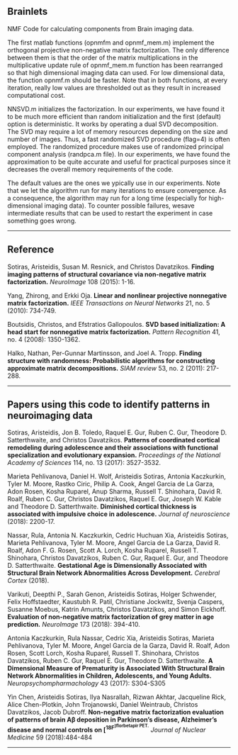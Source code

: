 ## Brainlets

NMF Code for calculating components from Brain imaging data.

The first matlab functions (opnmfm and opnmf_mem.m) implement the orthogonal projective non-negative matrix factorization. The only difference between them is that the order of the matrix multiplications in the multiplicative update rule of opnmf_mem.m function has been rearranged so that high dimensional imaging data can used. For low dimensional data, the function opnmf.m should be faster. Note that in both functions, at every iteration, really low values are thresholded out as they result in increased computational cost.

NNSVD.m initializes the factorization. In our experiments, we have found it to be much more efficient than random initialization and the first (default) option is deterministic. It works by operating a dual SVD decomposition. The SVD may require a lot of memory resources depending on the size and number of images. Thus, a fast randomized SVD procedure (flag=4) is often employed. The randomized procedure makes use of randomized principal component analysis (randpca.m file).  In our experiments, we have found the approximation to be quite accurate and useful for practical purposes since it decreases the overall memory requirements of the code.

The default values are the ones we ypically use in our experiments. Note that we let the algorithm run for many iterations to ensure convergence. As a consequence, the algorithm may run for a long time (especially for high-dimensional imaging data). To counter possible failures, wesave intermediate results that can be used to restart the experiment in case something goes wrong.

----

## Reference

Sotiras, Aristeidis, Susan M. Resnick, and Christos Davatzikos. **Finding imaging patterns of structural covariance via non-negative matrix factorization.** *NeuroImage* 108 (2015): 1-16.

Yang, Zhirong, and Erkki Oja. **Linear and nonlinear projective nonnegative matrix factorization.** *IEEE Transactions on Neural Networks* 21, no. 5 (2010): 734-749.

Boutsidis, Christos, and Efstratios Gallopoulos. **SVD based initialization: A head start for nonnegative matrix factorization.** *Pattern Recognition* 41, no. 4 (2008): 1350-1362.

Halko, Nathan, Per-Gunnar Martinsson, and Joel A. Tropp. **Finding structure with randomness: Probabilistic algorithms for constructing approximate matrix decompositions.** *SIAM review* 53, no. 2 (2011): 217-288.

----

## Papers using this code to identify patterns in neuroimaging data

Sotiras, Aristeidis, Jon B. Toledo, Raquel E. Gur, Ruben C. Gur, Theodore D. Satterthwaite, and Christos Davatzikos. **Patterns of coordinated cortical remodeling during adolescence and their associations with functional specialization and evolutionary expansion.** *Proceedings of the National Academy of Sciences* 114, no. 13 (2017): 3527-3532.

Marieta Pehlivanova, Daniel H. Wolf, Aristeidis Sotiras, Antonia Kaczkurkin, Tyler M. Moore, Rastko Ciric, Philip A. Cook, Angel Garcia de La Garza, Adon Rosen, Kosha Ruparel, Anup Sharma, Russell T. Shinohara, David R. Roalf, Ruben C. Gur, Christos Davatzikos, Raquel E. Gur, Joseph W. Kable and Theodore D. Satterthwaite. **Diminished cortical thickness is associated with impulsive choice in adolescence.** *Journal of neuroscience* (2018): 2200-17.

Nassar, Rula, Antonia N. Kaczkurkin, Cedric Huchuan Xia, Aristeidis Sotiras, Marieta Pehlivanova, Tyler M. Moore, Angel Garcia de La Garza, David R. Roalf, Adon F. G. Rosen, Scott A. Lorch, Kosha Ruparel, Russell T. Shinohara, Christos Davatzikos, Ruben C. Gur, Raquel E. Gur, and Theodore D. Satterthwaite. **Gestational Age is Dimensionally Associated with Structural Brain Network Abnormalities Across Development.** *Cerebral Cortex* (2018).

Varikuti, Deepthi P., Sarah Genon, Aristeidis Sotiras, Holger Schwender, Felix Hoffstaedter, Kaustubh R. Patil, Christiane Jockwitz, Svenja Caspers, Susanne Moebus, Katrin Amunts, Christos Davatzikos, and Simon Eickhoff. **Evaluation of non-negative matrix factorization of grey matter in age prediction.** *NeuroImage* 173 (2018): 394-410.

Antonia Kaczkurkin, Rula Nassar, Cedric Xia, Aristeidis Sotiras, Marieta Pehlivanova, Tyler M. Moore, Angel Garcia de la Garza, David R. Roalf, Adon Rosen, Scott Lorch, Kosha Ruparel, Russell T. Shinohara, Christos Davatzikos, Ruben C. Gur, Raquel E. Gur, Theodore D. Satterthwaite. **A Dimensional Measure of Prematurity is Associated With Structural Brain Network Abnormalities in Children, Adolescents, and Young Adults.** *Neuropsychompharmachology* 43 (2017): S304-S305

Yin Chen, Aristeidis Sotiras, Ilya Nasrallah, Rizwan Akhtar, Jacqueline Rick, Alice Chen-Plotkin, John Trojanowski, Daniel Weintraub, Christos Davatzikos, Jacob Dubroff. **Non-negative matrix factorization evaluation of patterns of brain Aβ deposition in Parkinson’s disease, Alzheimer’s disease and normal controls on \[<sup>18F<sup>\]florbetapir PET.** *Journal of Nuclear Medicine* 59 (2018):484-484
  
----

